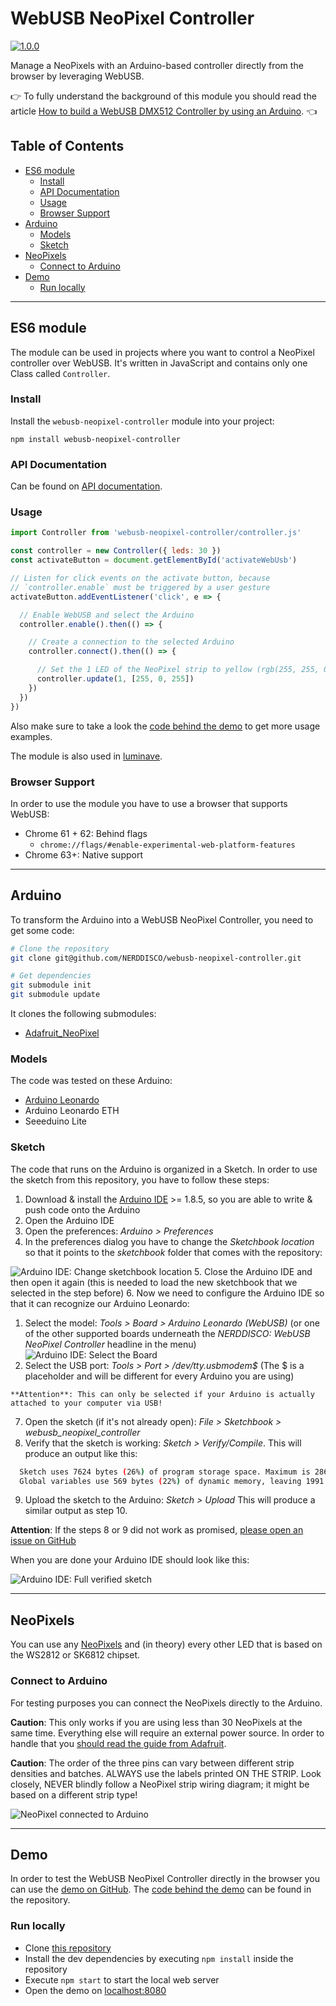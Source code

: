 # WebUSB NeoPixel Controller

[![1.0.0](https://img.shields.io/badge/Stable-1.0.0-00f557.svg?style=flat)](https://github.com/NERDDISCO/webusb-neopixel-controller/releases/tag/1.0.0)

Manage a NeoPixels with an Arduino-based controller directly from the browser by leveraging WebUSB.

👉 To fully understand the background of this module you should read the article [How to build a WebUSB DMX512 Controller by using an Arduino](https://medium.com/@timpietrusky/how-to-build-a-webusb-dmx512-controller-by-using-an-arduino-e0dd8efb7bf0). 👈

## Table of Contents

<!-- toc -->

- [ES6 module](#es6-module)
  * [Install](#install)
  * [API Documentation](#api-documentation)
  * [Usage](#usage)
  * [Browser Support](#browser-support)
- [Arduino](#arduino)
  * [Models](#models)
  * [Sketch](#sketch)
- [NeoPixels](#neopixels)
  * [Connect to Arduino](#connect-to-arduino)
- [Demo](#demo)
  * [Run locally](#run-locally)

<!-- tocstop -->

---

## ES6 module

The module can be used in projects where you want to control a NeoPixel controller over WebUSB. It's written in JavaScript and contains only one Class called `Controller`.

### Install

Install the `webusb-neopixel-controller` module into your project:

```
npm install webusb-neopixel-controller
```


### API Documentation

Can be found on [API documentation](docs/API.md).


### Usage

```javascript
import Controller from 'webusb-neopixel-controller/controller.js'

const controller = new Controller({ leds: 30 })
const activateButton = document.getElementById('activateWebUsb')

// Listen for click events on the activate button, because
// `controller.enable` must be triggered by a user gesture
activateButton.addEventListener('click', e => {

  // Enable WebUSB and select the Arduino
  controller.enable().then(() => {

    // Create a connection to the selected Arduino
    controller.connect().then(() => {

      // Set the 1 LED of the NeoPixel strip to yellow (rgb(255, 255, 0))
      controller.update(1, [255, 0, 255])
    })
  })
})
```

Also make sure to take a look the [code behind the demo](#demo) to get more usage examples.

The module is also used in [luminave](https://github.com/NERDDISCO/luminave).


### Browser Support

In order to use the module you have to use a browser that supports WebUSB:

* Chrome 61 + 62: Behind flags
  * `chrome://flags/#enable-experimental-web-platform-features`
* Chrome 63+: Native support

---

## Arduino 

To transform the Arduino into a WebUSB NeoPixel Controller, you need to get some code:


```bash
# Clone the repository
git clone git@github.com/NERDDISCO/webusb-neopixel-controller.git

# Get dependencies
git submodule init
git submodule update
```

It clones the following submodules:

* [Adafruit_NeoPixel](https://github.com/adafruit/Adafruit_NeoPixel)

### Models

The code was tested on these Arduino:

* [Arduino Leonardo](https://store.arduino.cc/arduino-leonardo-with-headers)
* Arduino Leonardo ETH
* Seeeduino Lite


### Sketch

The code that runs on the Arduino is organized in a Sketch. In order to use the sketch from this repository, you have to follow these steps:

1. Download & install the [Arduino IDE](https://www.arduino.cc/en/Main/Software#download) >= 1.8.5, so you are able to write & push code onto the Arduino
2. Open the Arduino IDE
3. Open the preferences: *Arduino > Preferences*
4. In the preferences dialog you have to change the *Sketchbook location* so that it points to the *sketchbook* folder that comes with the repository:

  ![Arduino IDE: Change sketchbook location](docs/images/arduino_ide_preferences_sketchbook_location.png)
5. Close the Arduino IDE and then open it again (this is needed to load the new sketchbook that we selected in the step before)
6. Now we need to configure the Arduino IDE so that it can recognize our Arduino Leonardo:
   1. Select the model: *Tools > Board > Arduino Leonardo (WebUSB)* (or one of the other supported boards underneath the *NERDDISCO: WebUSB NeoPixel Controller* headline in the menu)
     ![Arduino IDE: Select the Board](docs/images/arduino_ide_select_board.png)
   2. Select the USB port: *Tools > Port > /dev/tty.usbmodem$* (The $ is a placeholder and will be different for every Arduino you are using)

    **Attention**: This can only be selected if your Arduino is actually attached to your computer via USB!
7. Open the sketch (if it's not already open): *File > Sketchbook > webusb_neopixel_controller*
8. Verify that the sketch is working: *Sketch > Verify/Compile*. This will produce an output like this:
```sh
  Sketch uses 7624 bytes (26%) of program storage space. Maximum is 28672 bytes.
  Global variables use 569 bytes (22%) of dynamic memory, leaving 1991 bytes for local variables. Maximum is 2560 bytes.
```
9. Upload the sketch to the Arduino: *Sketch > Upload* This will produce a similar output as step 10.

**Attention**: If the steps 8 or 9 did not work as promised, [please open an issue on GitHub](https://github.com/NERDDISCO/webusb-neopixel-controller/issues)

When you are done your Arduino IDE should look like this:

![Arduino IDE: Full verified sketch](docs/images/arduino_ide_sketch_verified.png)


---

## NeoPixels

You can use any [NeoPixels](https://www.adafruit.com/category/168) and (in theory) every other LED that is based on the WS2812 or SK6812 chipset. 

### Connect to Arduino

For testing purposes you can connect the NeoPixels directly to the Arduino. 

**Caution**: This only works if you are using less than 30 NeoPixels at the same time. Everything else will require an external power source. In order to handle that you [should read the guide from Adafruit](https://learn.adafruit.com/adafruit-neopixel-uberguide/basic-connections). 

**Caution**: The order of the three pins can vary between different strip densities and batches. ALWAYS use the labels printed ON THE STRIP. Look closely, NEVER blindly follow a NeoPixel strip wiring diagram; it might be based on a different strip type!

![NeoPixel connected to Arduino](docs/images/arduino_webusb_neopixel_fritzing.jpg)


---


## Demo

In order to test the WebUSB NeoPixel Controller directly in the browser you can use the [demo on GitHub](https://nerddisco.github.io/webusb-neopixel-controller). The [code behind the demo](https://github.com/NERDDISCO/webusb-neopixel-controller/tree/master/demo) can be found in the repository.

### Run locally

* Clone [this repository](https://github.com/NERDDISCO/webusb-neopixel-controller)
* Install the dev dependencies by executing `npm install` inside the repository
* Execute `npm start` to start the local web server
* Open the demo on [localhost:8080](http://localhost:8080)
